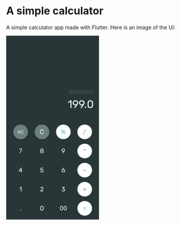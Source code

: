 # A simple calculator

A simple calculator app made with Flutter. Here is an image of the UI:

<img src="./screenshot.png" width="250">
